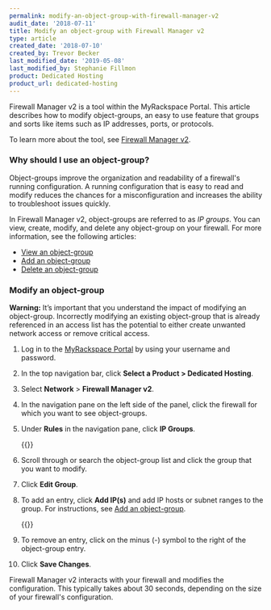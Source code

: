 ```yaml
---
permalink: modify-an-object-group-with-firewall-manager-v2
audit_date: '2018-07-11'
title: Modify an object-group with Firewall Manager v2
type: article
created_date: '2018-07-10'
created_by: Trevor Becker
last_modified_date: '2019-05-08'
last_modified_by: Stephanie Fillmon
product: Dedicated Hosting
product_url: dedicated-hosting
---
```


Firewall Manager v2 is a tool within the MyRackspace Portal. This article describes how to modify object-groups, an easy to use feature that groups and sorts like items such as IP addresses, ports, or protocols.

To learn more about the tool, see [Firewall Manager v2](/support/how-to/firewall-manager-v2).

### Why should I use an object-group?

Object-groups improve the organization and readability of a firewall's running configuration. A running configuration that is easy to read and modify reduces the chances for a misconfiguration and increases the ability to troubleshoot issues quickly.

In Firewall Manager v2, object-groups are referred to as *IP groups*. You can view, create, modify, and delete any object-group on your firewall. For more information, see the following articles:

- [View an object-group](/support/how-to/view-an-object-group-with-firewall-manager-v2)
- [Add an object-group](/support/how-to/create-an-object-group-with-firewall-manager-v2)
- [Delete an object-group](/support/how-to/delete-an-object-group-with-firewall-manager-v2)

### Modify an object-group

**Warning:** It’s important that you understand the impact of modifying an object-group. Incorrectly modifying an existing object-group that is already referenced in an access list has the potential to either create unwanted network access or remove critical access.

1. Log in to the [MyRackspace Portal](https://login.rackspace.com/) by using your username and password.

2. In the top navigation bar, click **Select a Product > Dedicated Hosting**.

3. Select **Network** > **Firewall Manager v2**.

4. In the navigation pane on the left side of the panel, click the firewall for which you want to see object-groups.

5. Under **Rules** in the navigation pane, click **IP Groups**.

    {{<image src="ip-groups.png" alt="" title="">}}

6. Scroll through or search the object-group list and click the group that you want to modify.

7. Click **Edit Group**.

8. To add an entry, click **Add IP(s)** and add IP hosts or subnet ranges to the group. For instructions, see [Add an object-group](/support/how-to/create-an-object-group-with-firewall-manager-v2).

   {{<image src="modify-object-group.png" alt="" title="">}}

9. To remove an entry, click on the minus (-) symbol to the right of the object-group entry.

10. Click **Save Changes**.

Firewall Manager v2 interacts with your firewall and modifies the configuration. This typically takes about 30 seconds, depending on the size of your firewall's configuration.
